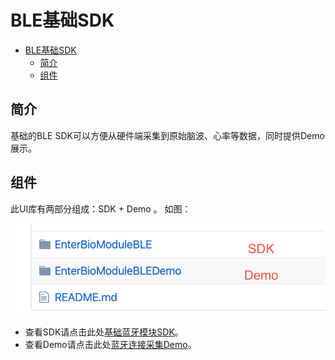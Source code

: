 # BLE基础SDK

- [BLE基础SDK](#ble%e5%9f%ba%e7%a1%80sdk)
  - [简介](#%e7%ae%80%e4%bb%8b)
  - [组件](#%e7%bb%84%e4%bb%b6)

## 简介

基础的BLE SDK可以方便从硬件端采集到原始脑波、心率等数据，同时提供Demo展示。

## 组件

此UI库有两部分组成：SDK + Demo 。 
如图：

![Project Structure](/img/3.png)

- 查看SDK请点击此处[基础蓝牙模块SDK](EnterBioModuleBLE/)。
- 查看Demo请点击此处[蓝牙连接采集Demo](EnterBioModuleBLEDemo/)。
